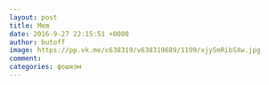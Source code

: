 ```yaml
--- 
layout: post 
title: Mem 
date: 2016-9-27 22:15:51 +0000 
author: butoff 
image: https://pp.vk.me/c638319/v638319689/1199/xjy5mRibSXw.jpg
comment: 
categories: фошизм
---
```

